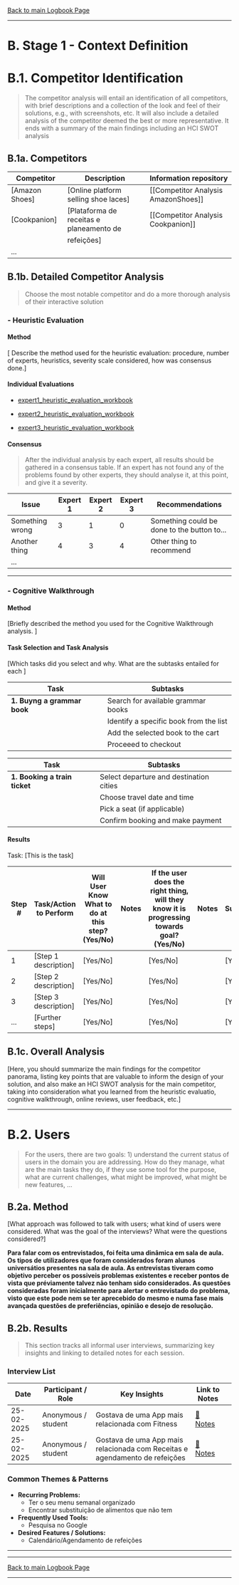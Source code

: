 [Back to main Logbook Page](../hci_logbook.md)

---
# B. Stage 1 - Context Definition


# B.1. Competitor Identification
>	The competitor analysis will entail an identification of all competitors, with brief descriptions and a collection of the look and feel of their solutions, e.g., with screenshots, etc. It will also include a detailed analysis of the competitor deemed the best or more representative. It ends with a summary of the main findings including an HCI SWOT analysis



## B.1a. Competitors


| **Competitor**    | **Description**                             | Information repository              |
| ----------------- | ------------------------------------------- | ----------------------------------- |
| [Amazon Shoes]    | [Online platform selling shoe laces]        | [[Competitor Analysis AmazonShoes]] |
| [Cookpanion] 		| [Plataforma de receitas e planeamento de 	  |[[Competitor Analysis Cookpanion]]  |
|					| refeições] 								  |                                     |
| ...               |                                             |                                     |




## B.1b. Detailed Competitor Analysis
>	Choose the most notable competitor and do a more thorough analysis of their interactive solution


### - Heuristic Evaluation

#### Method
[ Describe the method used for the heuristic evaluation: procedure, number of experts, heuristics, severity scale considered, how was consensus done.]


#### Individual Evaluations
<!-- For the individual heuristic evaluations by each member of the group, you can use the templates below, grouping problems by heuristic OR each evaluator can have a table listing all the detected problems with the number of the violated heuristics on the second column. Whichever your choice, you should have a list of problems, the severity, and a recommendation to mitigate it -->



- [expert1_heuristic_evaluation_workbook](heuristic_evaluations/expert1_heuristic_evaluation_workbook.md)

- [expert2_heuristic_evaluation_workbook](heuristic_evaluations/expert2_heuristic_evaluation_workbook.md)

- [expert3_heuristic_evaluation_workbook](heuristic_evaluations/expert3_heuristic_evaluation_workbook.md)


#### Consensus

>	After the individual analysis by each expert, all results should be gathered in a consensus table. If an expert has not found any of the problems found by other experts, they should analyse it, at this point, and give it a severity.

| **Issue**       | **Expert 1** | Expert 2 | Expert 3 | Recommendations                             |
| --------------- | ------------ | -------- | -------- | ------------------------------------------- |
| Something wrong | 3            | 1        | 0        | Something could be done to the button to... |
| Another thing   | 4            | 3        | 4        | Other thing to recommend                    |
| ...             |              |          |          |                                             |



---
### - Cognitive Walkthrough

#### Method
[Briefly described  the method you used for the Cognitive Walkthrough analysis. ]

#### Task Selection and Task Analysis

[Which tasks did you select and why. What are the subtasks entailed for each ]


| Task                        | Subtasks                               |
| --------------------------- | -------------------------------------- |
| **1. Buyng a grammar book** | Search for available grammar books     |
|                             | Identify a specific book from the list |
|                             | Add the selected book to the cart      |
|                             | Proceeed to checkout                   |


| Task                          | Subtasks                                |
| ----------------------------- | --------------------------------------- |
| **1. Booking a train ticket** | Select departure and destination cities |
|                               | Choose travel date and time             |
|                               | Pick a seat (if applicable)             |
|                               | Confirm booking and make payment        |


#### Results

Task: [This is the task]

| Step # | Task/Action to Perform | Will User Know What to do at this step? (Yes/No) | Notes | If the user does the right thing, will they know it is progressing towards goal? (Yes/No) | Notes | Is Action Successful? (Yes/No) | Suggestions for Improvement |     |
| ------ | ---------------------- | ------------------------------------------------ | ----- | ----------------------------------------------------------------------------------------- | ----- | ------------------------------ | --------------------------- | --- |
| 1      | [Step 1 description]   | [Yes/No]                                         |       | [Yes/No]                                                                                  |       | [Yes/No]                       | [Suggestion 1]              |     |
| 2      | [Step 2 description]   | [Yes/No]                                         |       | [Yes/No]                                                                                  |       | [Yes/No]                       | [Suggestion 2]              |     |
| 3      | [Step 3 description]   | [Yes/No]                                         |       | [Yes/No]                                                                                  |       | [Yes/No]                       | [Suggestion 3]              |     |
| ...    | [Further steps]        | [Yes/No]                                         |       | [Yes/No]                                                                                  |       | [Yes/No]                       | [Suggestions]               |     |

## B.1c. Overall Analysis

[Here, you should summarize the main findings for the competitor panorama, listing key points that are valuable to inform the design of your solution, and also make an HCI SWOT analysis for the main competitor, taking into consideration what you learned from the heuristic evaluatio, cognitive walkthrough, online reviews, user feedback, etc.]

---

# B.2. Users
>	For the users, there are two goals: 1) understand the current status of users in the domain you are addressing. How do they manage, what are the main tasks they do, if they use some tool for the purpose, what are current challenges, what might be improved, what might be new features, ...


## B.2a. Method

[What approach was followed to talk with users; what kind of users were considered. What was the goal of the interviews? What were the questions considered?]

**Para falar com os entrevistados, foi feita uma dinâmica em sala de aula. Os tipos de utilizadores que foram considerados foram alunos universátios presentes na sala de aula. As entrevistas tiveram como objetivo perceber os possiveis problemas existentes e receber pontos de vista que préviamente talvez não tenham sido considerados. As questões consideradas foram inicialmente para alertar o entrevistado do problema, visto que este pode nem se ter aprecebido do mesmo e numa fase mais avançada questões de preferiências, opinião e desejo de resolução.**
## B.2b. Results

>	This section tracks all informal user interviews, summarizing key insights and linking to detailed notes for each session. 

### Interview List 
| Date       | Participant / Role | Key Insights                                                    | Link to Notes                |     |
| ---------- | ------------------ | --------------------------------------------------------------- | ---------------------------- | --- |
| 25-02-2025 | Anonymous / student| Gostava de uma App mais relacionada com Fitness                 | [📄 Notes](interview-1.md)   |     |
| 25-02-2025 | Anonymous / student| Gostava de uma App mais relacionada com Receitas e agendamento de refeições| [📄 Notes](interview-2.md)   |     |

### Common Themes & Patterns 

- **Recurring Problems:** 
	- Ter o seu menu semanal organizado
	- Encontrar substituição de alimentos que não tem
- **Frequently Used Tools:** 
	- Pesquisa no Google
- **Desired Features / Solutions:** 
	- Calendário/Agendamento de refeições
- --- 



---
[Back to main Logbook Page](../hci_logbook.md)

---
